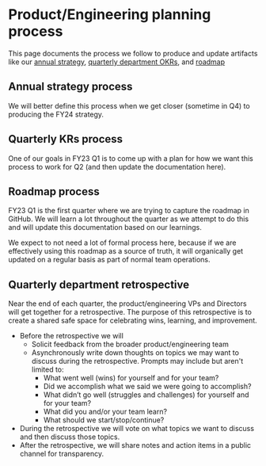# Product/Engineering planning process

This page documents the process we follow to produce and update artifacts like our [annual strategy](planning-communication.md#annual-strategy), [quarterly department OKRs](planning-communication.md#quarterly-department-okrs), and [roadmap](planning-communication.md#roadmap)

## Annual strategy process

We will better define this process when we get closer (sometime in Q4) to producing the FY24 strategy.

## Quarterly KRs process

One of our goals in FY23 Q1 is to come up with a plan for how we want this process to work for Q2 (and then update the documentation here).

## Roadmap process

FY23 Q1 is the first quarter where we are trying to capture the roadmap in GitHub. We will learn a lot throughout the quarter as we attempt to do this and will update this documentation based on our learnings.

We expect to not need a lot of formal process here, because if we are effectively using this roadmap as a source of truth, it will organically get updated on a regular basis as part of normal team operations.

## Quarterly department retrospective

Near the end of each quarter, the product/engineering VPs and Directors will get together for a retrospective. The purpose of this retrospective is to create a shared safe space for celebrating wins, learning, and improvement.

- Before the retrospective we will
  - Solicit feedback from the broader product/engineering team
  - Asynchronously write down thoughts on topics we may want to discuss during the retrospective. Prompts may include but aren't limited to:
    - What went well (wins) for yourself and for your team?
    - Did we accomplish what we said we were going to accomplish?
    - What didn’t go well (struggles and challenges) for yourself and for your team?
    - What did you and/or your team learn?
    - What should we start/stop/continue?
- During the retrospective we will vote on what topics we want to discuss and then discuss those topics.
- After the retrospective, we will share notes and action items in a public channel for transparency.
